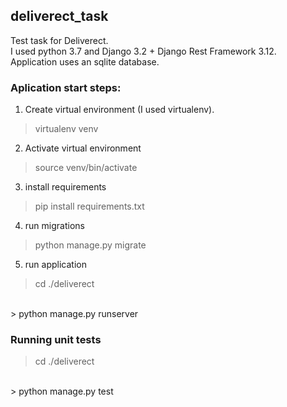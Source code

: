 ## deliverect_task
Test task for Deliverect.
<br />
I used python 3.7 and Django 3.2 + Django Rest Framework 3.12.
<br />
Application uses an sqlite database.
<br />
### Aplication start steps:
1. Create virtual environment (I used virtualenv).
> virtualenv venv
2. Activate virtual environment
> source venv/bin/activate
3. install requirements
> pip install requirements.txt
4. run migrations
> python manage.py migrate
5. run application
> cd ./deliverect
<br />
> python manage.py runserver

### Running unit tests
> cd ./deliverect
<br />
> python manage.py test
